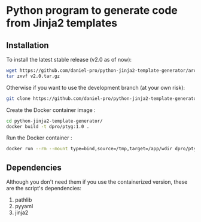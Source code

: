 # Python program to generate code from Jinja2 templates

## Installation

To install the latest stable release (v2.0 as of now):
```sh
wget https://github.com/daniel-pro/python-jinja2-template-generator/archive/v2.0.tar.gz
tar zxvf v2.0.tar.gz
```

Otherwise if you want to use the development branch (at your own risk): 

```sh
git clone https://github.com/daniel-pro/python-jinja2-template-generator.git
```

Create the Docker container image :

```sh
cd python-jinja2-template-generator/
docker build -t dpro/ptyg:1.0 .
```

Run the Docker container :
```sh
docker run --rm --mount type=bind,source=/tmp,target=/app/wdir dpro/ptyg:1.0 python ptyg.py gen /app/wdir/input.yaml /app/wdir/input.template /app/wdir/output.out
```

## Dependencies
Although you don't need them if you use the containerized version, these are the script's dependencies:
1. pathlib
2. pyyaml
3. jinja2

